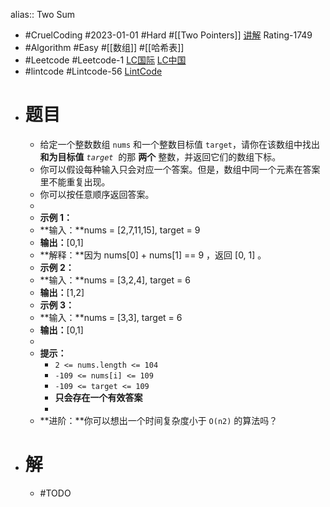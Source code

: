 alias:: Two Sum

- #CruelCoding #2023-01-01 #Hard #[[Two Pointers]] [讲解](https://youtu.be/stXRx71prEE) Rating-1749
- #Algorithm #Easy #[[数组]] #[[哈希表]]
- #Leetcode #Leetcode-1 [LC国际](https://leetcode.com/problems/two-sum/) [LC中国](https://leetcode.cn/problems/two-sum/)
- #lintcode #Lintcode-56 [LintCode](https://www.lintcode.com/problem/56/)
- # 题目
	- 给定一个整数数组 `nums` 和一个整数目标值 `target`，请你在该数组中找出 **和为目标值** *`target`*  的那 **两个** 整数，并返回它们的数组下标。
	- 你可以假设每种输入只会对应一个答案。但是，数组中同一个元素在答案里不能重复出现。
	- 你可以按任意顺序返回答案。
	-
	- **示例 1：**
	- **输入：**nums = [2,7,11,15], target = 9
	- **输出：**[0,1]
	- **解释：**因为 nums[0] + nums[1] == 9 ，返回 [0, 1] 。
	- **示例 2：**
	- **输入：**nums = [3,2,4], target = 6
	- **输出：**[1,2]
	- **示例 3：**
	- **输入：**nums = [3,3], target = 6
	- **输出：**[0,1]
	-
	- **提示：**
		- `2 <= nums.length <= 104`
		- `-109 <= nums[i] <= 109`
		- `-109 <= target <= 109`
		- **只会存在一个有效答案**
		-
	- **进阶：**你可以想出一个时间复杂度小于 `O(n2)` 的算法吗？
- # 解
	- #TODO